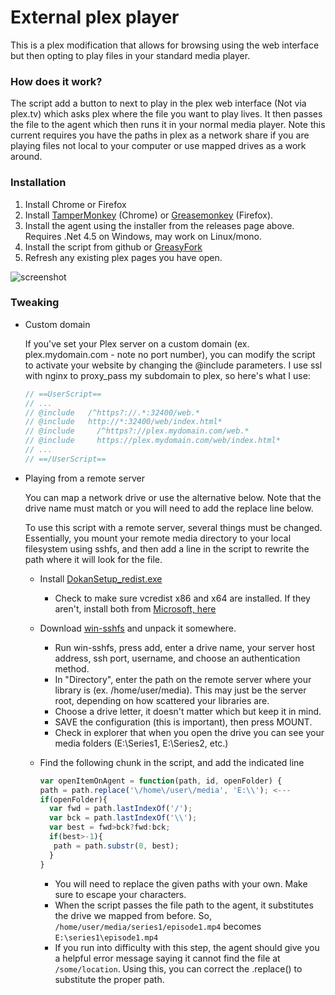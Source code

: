 # External plex player

This is a plex modification that allows for browsing using the web interface but then opting to play files in your standard media player.

### How does it work?
The script add a button to next to play in the plex web interface (Not via plex.tv) which asks plex where the file you want to play lives.  It then passes the file to the agent which then runs it in your normal media player.  Note this current requires you have the paths in plex as a network share if you are playing files not local to your computer or use mapped drives as a work around. 

### Installation
1. Install Chrome or Firefox
2. Install [TamperMonkey](https://chrome.google.com/webstore/detail/tampermonkey/dhdgffkkebhmkfjojejmpbldmpobfkfo?hl=en) (Chrome) or [Greasemonkey](https://addons.mozilla.org/en-US/firefox/addon/greasemonkey/) (Firefox).
3. Install the agent using the installer from the releases page above. Requires .Net 4.5 on Windows, may work on Linux/mono.
4. Install the script from github or [GreasyFork](https://greasyfork.org/en/scripts/13437-plex-external-player)
5. Refresh any existing plex pages you have open.

![screenshot](http://i.imgur.com/YZr2pbk.png "screenshot")

### Tweaking
* Custom domain

     If you've set your Plex server on a custom domain (ex. plex.mydomain.com - note no port number), you can modify the script to activate your website by changing the @include parameters. I use ssl with nginx to proxy_pass my subdomain to plex, so here's what I use:
  
    ```js
    // ==UserScript==
    // ...
    // @include   /^https?://.*:32400/web.*
    // @include   http://*:32400/web/index.html*
    // @include		/^https?://plex.mydomain.com/web.*
    // @include		https://plex.mydomain.com/web/index.html*
    // ...
    // ==/UserScript==
    ```
* Playing from a remote server
  
  You can map a network drive or use the alternative below.  Note that the drive name must match or you will need to add the replace line below. 
  
    To use this script with a remote server, several things must be changed. Essentially, you mount your remote media directory to your local filesystem using sshfs, and then add a line in the script to rewrite the path where it will look for the file.
    * Install [DokanSetup_redist.exe](https://github.com/dokan-dev/dokany/releases/tag/v1.0.0-RC1)
      * Check to make sure vcredist x86 and x64 are installed. If they aren't, install both from [Microsoft, here](https://www.microsoft.com/download/details.aspx?id=48145)
    * Download [win-sshfs](https://github.com/dimov-cz/win-sshfs/releases/tag/1.6.0) and unpack it somewhere.
      * Run win-sshfs, press add, enter a drive name, your server host address, ssh port, username, and choose an authentication method.
      * In "Directory", enter the path on the remote server where your library is (ex. /home/user/media). This may just be the server root, depending on how scattered your libraries are.
      * Choose a drive letter, it doesn't matter which but keep it in mind.
      * SAVE the configuration (this is important), then press MOUNT.
      * Check in explorer that when you open the drive you can see your media folders (E:\Series1, E:\Series2, etc.)
    * Find the following chunk in the script, and add the indicated line
    
      ```js
      var openItemOnAgent = function(path, id, openFolder) {
      path = path.replace('\/home\/user\/media', 'E:\\'); <---
      if(openFolder){
        var fwd = path.lastIndexOf('/');
        var bck = path.lastIndexOf('\\');
        var best = fwd>bck?fwd:bck;
        if(best>-1){
         path = path.substr(0, best);   
        }                                        
      }
      ```
      * You will need to replace the given paths with your own. Make sure to escape your characters.
      * When the script passes the file path to the agent, it substitutes the drive we mapped from before. So, ```/home/user/media/series1/episode1.mp4``` becomes ```E:\series1\episode1.mp4```
      * If you run into difficulty with this step, the agent should give you a helpful error message saying it cannot find the file at ```/some/location```. Using this, you can correct the .replace() to substitute the proper path.
